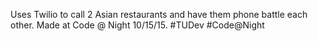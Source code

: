Uses Twilio to call 2 Asian restaurants and have them phone battle each other.
Made at Code @ Night 10/15/15. #TUDev #Code@Night
